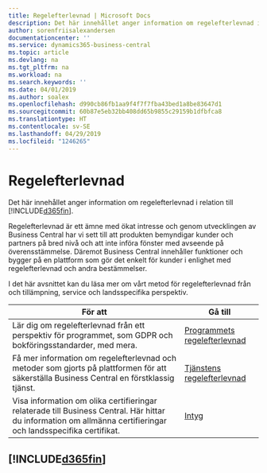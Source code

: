 ```yaml
---
title: Regelefterlevnad | Microsoft Docs
description: Det här innehållet anger information om regelefterlevnad i relation till Business Central.
author: sorenfriisalexandersen
documentationcenter: ''
ms.service: dynamics365-business-central
ms.topic: article
ms.devlang: na
ms.tgt_pltfrm: na
ms.workload: na
ms.search.keywords: ''
ms.date: 04/01/2019
ms.author: soalex
ms.openlocfilehash: d990cb86fb1aa9f4f7f7fba43bed1a8be83647d1
ms.sourcegitcommit: 60b87e5eb32bb408dd65b9855c29159b1dfbfca8
ms.translationtype: HT
ms.contentlocale: sv-SE
ms.lasthandoff: 04/29/2019
ms.locfileid: "1246265"
---
```

# <a name="compliance"></a>Regelefterlevnad
Det här innehållet anger information om regelefterlevnad i relation till [!INCLUDE[d365fin](../includes/d365fin_md.md)].  

Regelefterlevnad är ett ämne med ökat intresse och genom utvecklingen av Business Central har vi sett till att produkten bemyndigar kunder och partners på bred nivå och att inte införa fönster med avseende på överensstämmelse. Däremot Business Central innehåller funktioner och bygger på en plattform som gör det enkelt för kunder i enlighet med regelefterlevnad och andra bestämmelser.

I det här avsnittet kan du läsa mer om vårt metod för regelefterlevnad från och tillämpning, service och landsspecifika perspektiv.

|**För att**|**Gå till**|  
|------------|-------------|  
|Lär dig om regelefterlevnad från ett perspektiv för programmet, som GDPR och bokföringsstandarder, med mera.|[Programmets regelefterlevnad](compliance-application-compliance.md)|  
|Få mer information om regelefterlevnad och metoder som gjorts på plattformen för att säkerställa Business Central en förstklassig tjänst.|[Tjänstens regelefterlevnad](compliance-service-compliance.md)|  
|Visa information om olika certifieringar relaterade till Business Central. Här hittar du information om allmänna certifieringar och landsspecifika certifikat.|[Intyg](compliance-certifications.md)|  

 ## [!INCLUDE[d365fin](../includes/free_trial_md.md)]  
 
